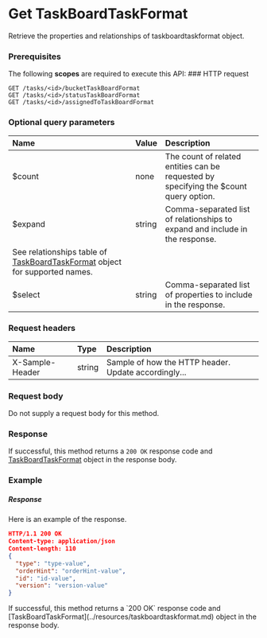 # Get TaskBoardTaskFormat

Retrieve the properties and relationships of taskboardtaskformat object.
### Prerequisites
The following **scopes** are required to execute this API: ### HTTP request
<!-- { "blockType": "ignored" } -->
```http
GET /tasks/<id>/bucketTaskBoardFormat
GET /tasks/<id>/statusTaskBoardFormat
GET /tasks/<id>/assignedToTaskBoardFormat
```
### Optional query parameters
|Name|Value|Description|
|:---------------|:--------|:-------|
|$count|none|The count of related entities can be requested by specifying the $count query option.|
|$expand|string|Comma-separated list of relationships to expand and include in the response. 
See relationships table of [TaskBoardTaskFormat](../resources/taskboardtaskformat.md) object for supported names. |
|$select|string|Comma-separated list of properties to include in the response.|

### Request headers
| Name       | Type | Description|
|:-----------|:------|:----------|
| X-Sample-Header  | string  | Sample of how the HTTP header. Update accordingly...|

### Request body
Do not supply a request body for this method.
### Response
If successful, this method returns a `200 OK` response code and [TaskBoardTaskFormat](../resources/taskboardtaskformat.md) object in the response body.
### Example
##### Response
Here is an example of the response.
<!-- {
  "blockType": "response",
  "truncated": false,
  "@odata.type": "taskboardtaskformat"
} -->
```json
HTTP/1.1 200 OK
Content-type: application/json
Content-length: 110
{
  "type": "type-value",
  "orderHint": "orderHint-value",
  "id": "id-value",
  "version": "version-value"
}
```

<!-- uuid: 1d41f2b0-3f31-4606-8339-2b78df16172d
2015-10-15 03:41:21 UTC -->
<!-- {
  "type": "#page.annotation",
  "description": "Get TaskBoardTaskFormat",
  "keywords": "",
  "section": "documentation",
  "tocPath": ""
}-->If successful, this method returns a `200 OK` response code and [TaskBoardTaskFormat](../resources/taskboardtaskformat.md) object in the response body.
